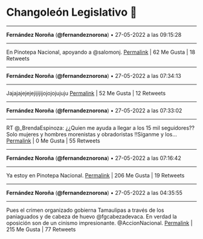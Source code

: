 # Changoleón Legislativo 🙈
*****
**Fernández Noroña** (**@fernandeznorona**) • 27-05-2022 a las 09:15:28
*****
En Pinotepa Nacional, apoyando a ⁦@salomonj⁩.
[Permalink](https://twitter.com/fernandeznorona/status/1530236255329521672) | 62 Me Gusta | 18 Retweets
*****
**Fernández Noroña** (**@fernandeznorona**) • 27-05-2022 a las 07:34:13
*****
Jajajajejejejijijijojojojujuju
[Permalink](https://twitter.com/fernandeznorona/status/1530210774429405189) | 52 Me Gusta | 12 Retweets
*****
**Fernández Noroña** (**@fernandeznorona**) • 27-05-2022 a las 07:33:02
*****
RT @_BrendaEspinoza: ¿¿Quien me ayuda a llegar a los 15 mil seguidores?? 
Solo mujeres y hombres morenistas y obradoristas 
‼️Síganme y los…
[Permalink](https://twitter.com/fernandeznorona/status/1530210479620165632) | 0 Me Gusta | 55 Retweets
*****
**Fernández Noroña** (**@fernandeznorona**) • 27-05-2022 a las 07:16:42
*****
Ya estoy en Pinotepa Nacional.
[Permalink](https://twitter.com/fernandeznorona/status/1530206365385428995) | 206 Me Gusta | 19 Retweets
*****
**Fernández Noroña** (**@fernandeznorona**) • 27-05-2022 a las 04:35:55
*****
Pues el crimen organizado gobierna Tamaulipas a través de los paniaguados y de cabeza de huevo @fgcabezadevaca. En verdad la oposición son de un cinismo impresionante. @AccionNacional.
[Permalink](https://twitter.com/fernandeznorona/status/1530165903442300928) | 215 Me Gusta | 77 Retweets